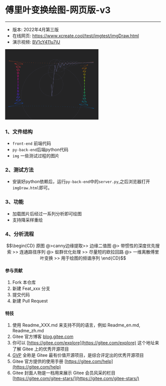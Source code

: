 # 傅里叶变换绘图-网页版-v3
--------------------------------------
- 版本: 2022年4月第三版
- 在线网页: <https://www.xcreate.cool/test/imgtest/imgDraw.html>
- 演示视频: [BV1cY411u7jU](https://www.bilibili.com/video/BV1cY411u7jU?spm_id_from=333.999.0.0&vd_source=09a1b1eba90b464c2c46c4c894480343)

<img src="./img/example.png" width="60%">

### 1、文件结构

- `front-end` 前端代码
- `py-back-end`后端python代码
- `img` 一些测试过程的图片

### 2、测试方法

- 安装好python依赖后，运行`py-back-end`中的`server.py`,之后浏览器打开`imgDraw.html`即可。
  
### 3、功能

- 加载图片后经过一系列分析即可绘图
- 支持降采样重绘

### 4、分析流程


$$\begin{CD}
  原图 @>canny边缘提取>> 边缘二值图 @> 带惯性的深度优先搜索 >> 连通路径序列 @> 蚁群优化处理 >> 尽量短的欧拉回路 @> 一维离散傅里叶变换 >> 用于绘图的频谱序列
\end{CD}$$


#### 参与贡献

1.  Fork 本仓库
2.  新建 Feat_xxx 分支
3.  提交代码
4.  新建 Pull Request


#### 特技

1.  使用 Readme\_XXX.md 来支持不同的语言，例如 Readme\_en.md, Readme\_zh.md
2.  Gitee 官方博客 [blog.gitee.com](https://blog.gitee.com)
3.  你可以 [https://gitee.com/explore](https://gitee.com/explore) 这个地址来了解 Gitee 上的优秀开源项目
4.  [GVP](https://gitee.com/gvp) 全称是 Gitee 最有价值开源项目，是综合评定出的优秀开源项目
5.  Gitee 官方提供的使用手册 [https://gitee.com/help](https://gitee.com/help)
6.  Gitee 封面人物是一档用来展示 Gitee 会员风采的栏目 [https://gitee.com/gitee-stars/](https://gitee.com/gitee-stars/)

